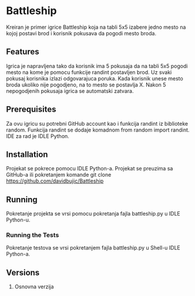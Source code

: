 # Battleship

Kreiran je primer igrice Battleship koja na tabli 5x5 izabere jedno mesto na kojoj postavi brod i korisnik pokusava da pogodi mesto broda.

## Features
Igrica je napravljena tako da korisnik ima 5 pokusaja da na tabli 5x5 pogodi mesto na kome je pomocu funkcije randint postavljen brod. Uz svaki pokusaj korisnika izlazi odgovarajuca poruka. Kada korisnik unese mesto broda ukoliko nije pogodjeno, na to mesto se postavlja X. Nakon 5 nepogodjenih pokusaja igrica se automatski zatvara.

## Prerequisites
Za ovu igricu su potrebni GitHub account kao i funkcija randint iz biblioteke random. Funkcija randint se dodaje komadnom from random import randint. IDE za rad je IDLE Python.

## Installation
Projekat se pokrece pomocu IDLE Python-a. Projekat se preuzima sa GitHub-a ili pokretanjem komande git clone https://github.com/davidbujic/Battleship

## Running
Pokretanje projekta se vrsi pomocu pokretanja fajla battleship.py u IDLE Python-u.

### Running the Tests
Pokretanje testova se vrsi pokretanjem fajla battleship.py u Shell-u IDLE Python-a.

## Versions
1. Osnovna verzija
